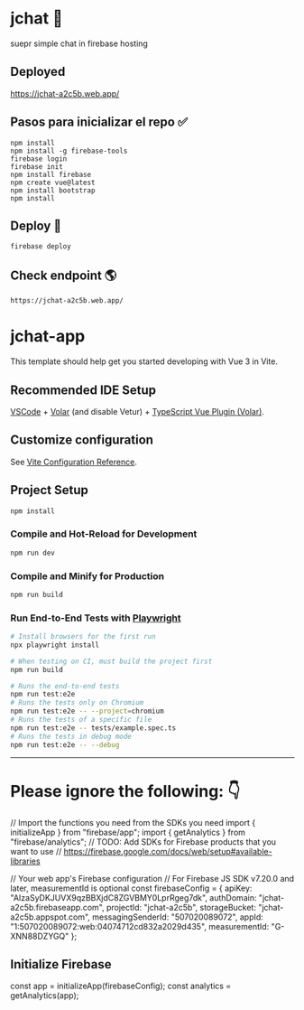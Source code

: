 # jchat 💬

suepr simple chat in firebase hosting

## Deployed

https://jchat-a2c5b.web.app/

## Pasos para inicializar el repo ✅

    npm install
    npm install -g firebase-tools
    firebase login
    firebase init
    npm install firebase
    npm create vue@latest
    npm install bootstrap
    npm install


## Deploy 🚀

    firebase deploy

## Check endpoint 🌎

    https://jchat-a2c5b.web.app/

# jchat-app

This template should help get you started developing with Vue 3 in Vite.

## Recommended IDE Setup

[VSCode](https://code.visualstudio.com/) + [Volar](https://marketplace.visualstudio.com/items?itemName=Vue.volar) (and disable Vetur) + [TypeScript Vue Plugin (Volar)](https://marketplace.visualstudio.com/items?itemName=Vue.vscode-typescript-vue-plugin).

## Customize configuration

See [Vite Configuration Reference](https://vitejs.dev/config/).

## Project Setup

```sh
npm install
```

### Compile and Hot-Reload for Development

```sh
npm run dev
```

### Compile and Minify for Production

```sh
npm run build
```

### Run End-to-End Tests with [Playwright](https://playwright.dev)

```sh
# Install browsers for the first run
npx playwright install

# When testing on CI, must build the project first
npm run build

# Runs the end-to-end tests
npm run test:e2e
# Runs the tests only on Chromium
npm run test:e2e -- --project=chromium
# Runs the tests of a specific file
npm run test:e2e -- tests/example.spec.ts
# Runs the tests in debug mode
npm run test:e2e -- --debug
```


---

# Please ignore the following: 👇

// Import the functions you need from the SDKs you need
import { initializeApp } from "firebase/app";
import { getAnalytics } from "firebase/analytics";
// TODO: Add SDKs for Firebase products that you want to use
// https://firebase.google.com/docs/web/setup#available-libraries

// Your web app's Firebase configuration
// For Firebase JS SDK v7.20.0 and later, measurementId is optional
const firebaseConfig = {
  apiKey: "AIzaSyDKJUVX9qzBBXjdC8ZGVBMY0LprRgeg7dk",
  authDomain: "jchat-a2c5b.firebaseapp.com",
  projectId: "jchat-a2c5b",
  storageBucket: "jchat-a2c5b.appspot.com",
  messagingSenderId: "507020089072",
  appId: "1:507020089072:web:04074712cd832a2029d435",
  measurementId: "G-XNN88DZYGQ"
};

## Initialize Firebase

const app = initializeApp(firebaseConfig);
const analytics = getAnalytics(app);
